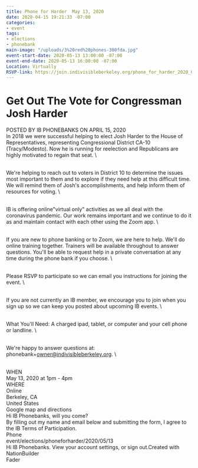 ```yaml
---
title: Phone for Harder  May 13, 2020
date: 2020-04-15 19:21:33 -07:00
categories:
- event
tags:
- elections
- phonebank
main-image: "/uploads/3%20red%20phones-380fda.jpg"
event-start-date: 2020-05-13 13:00:00 -07:00
event-end-date: 2020-05-13 16:00:00 -07:00
Location: Virtually
RSVP-link: https://join.indivisibleberkeley.org/phone_for_harder_2020_05_13_2
---
```


# Get Out The Vote for Congressman Josh Harder

POSTED BY IB PHONEBANKS ON APRIL 15, 2020
\
In 2018 we were successful helping to elect Josh Harder to the House of Representatives, representing Congressional District CA-10 (Tracy/Modesto). Now he is running for reelection and Republicans are highly motivated to regain that seat.
\

\
We're helping to reach out to voters in District 10 to determine the issues most important to them and to explore if they need help at this difficult time. We will remind them of Josh's accomplishments, and help inform them of resources for voting.
\

\
IB is offering online"virtual only" activities as we all deal with the coronavirus pandemic. Our work remains important and we continue to do it as and maintain contact with each other using the Zoom app.
\

\
If you are new to phone banking or to Zoom, we are here to help. We'll do online training together. Trainers will be available throughout to answer questions. You'll be able to request help in a private conversation at any time during the phone bank if you choose.
\

\
Please RSVP to participate so we can email you instructions for joining the event.
\

\
If you are not currently an IB member, we encourage you to join when you sign up so we can keep you posted about upcoming IB events.
\

\
What You'll Need: A charged ipad, tablet, or computer and your cell phone or landline.
\

\
We're happy to answer questions at: phonebank\+owner@indivisibleberkeley.org.
\

\
WHEN
\
May 13, 2020 at 1pm - 4pm
\
WHERE
\
Online
\
Berkeley, CA
\
United States
\
Google map and directions
\
Hi IB Phonebanks, will you come?
\
By filling out my name and email below and submitting the form, I agree to the IB Terms of Participation.
\
Phone
\
 event/elections/phoneforharder/2020/05/13
\
Hi IB Phonebanks. View your account settings, or sign out.Created with NationBuilder
\
Fader
